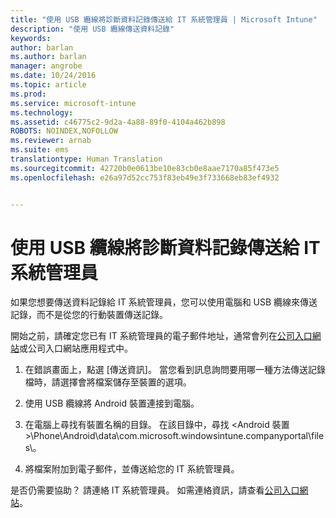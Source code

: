 ```yaml
---
title: "使用 USB 纜線將診斷資料記錄傳送給 IT 系統管理員 | Microsoft Intune"
description: "使用 USB 纜線傳送資料記錄"
keywords: 
author: barlan
ms.author: barlan
manager: angrobe
ms.date: 10/24/2016
ms.topic: article
ms.prod: 
ms.service: microsoft-intune
ms.technology: 
ms.assetid: c46775c2-9d2a-4a88-89f0-4104a462b898
ROBOTS: NOINDEX,NOFOLLOW
ms.reviewer: arnab
ms.suite: ems
translationtype: Human Translation
ms.sourcegitcommit: 42720b0e0613be10e83cb0e8aae7170a85f473e5
ms.openlocfilehash: e26a97d52cc753f83eb49e3f733668eb83ef4932


---
```



# 使用 USB 纜線將診斷資料記錄傳送給 IT 系統管理員

如果您想要傳送資料記錄給 IT 系統管理員，您可以使用電腦和 USB 纜線來傳送記錄，而不是從您的行動裝置傳送記錄。

 開始之前，請確定您已有 IT 系統管理員的電子郵件地址，通常會列在[公司入口網站](http://portal.manage.microsoft.com)或公司入口網站應用程式中。

1.  在錯誤畫面上，點選 [傳送資訊]。 當您看到訊息詢問要用哪一種方法傳送記錄檔時，請選擇會將檔案儲存至裝置的選項。

2.  使用 USB 纜線將 Android 裝置連接到電腦。

3.  在電腦上尋找有裝置名稱的目錄。 在該目錄中，尋找 &lt;Android 裝置&gt;\Phone\Android\data\com.microsoft.windowsintune.companyportal\files\。

4.  將檔案附加到電子郵件，並傳送給您的 IT 系統管理員。

是否仍需要協助？ 請連絡 IT 系統管理員。 如需連絡資訊，請查看[公司入口網站](http://portal.manage.microsoft.com)。



<!--HONumber=Oct16_HO2-->


